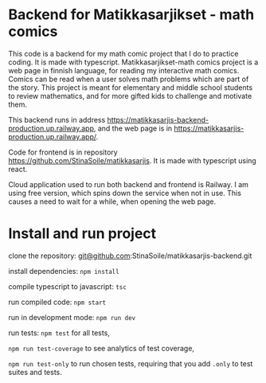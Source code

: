 # Backend for Matikkasarjikset - math comics

This code is a backend for my math comic project that I do to practice coding. It is made with typescript.
Matikkasarjikset-math comics project is a web page in finnish language, for reading my interactive math comics.
Comics can be read when a user solves math problems which are part of the story. This project is meant for elementary and middle school students to review mathematics, and for more gifted kids to challenge and motivate them.

This backend runs in address https://matikkasarjis-backend-production.up.railway.app,
and the web page is in https://matikkasarjis-production.up.railway.app/.

Code for frontend is in repository https://github.com/StinaSoile/matikkasarjis. It is made with typescript using react.

Cloud application used to run both backend and frontend is Railway. I am using free version, which spins down the service when not in use.
This causes a need to wait for a while, when opening the web page.

# Install and run project

clone the repository: git@github.com:StinaSoile/matikkasarjis-backend.git

install dependencies: `npm install`

compile typescript to javascript: `tsc`

run compiled code: `npm start`

run in development mode: `npm run dev`

run tests:
`npm test` for all tests,

`npm run test-coverage` to see analytics of test coverage,

`npm run test-only` to run chosen tests, requiring that you add `.only` to test suites and tests.
